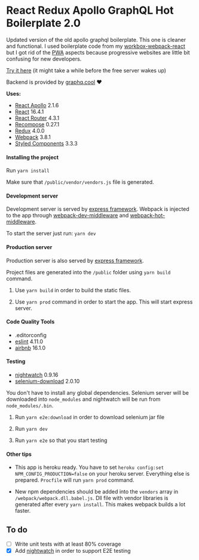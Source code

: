 # React Redux Apollo GraphQL Hot Boilerplate 2.0

Updated version of the old apollo graphql boilerplate. This one is cleaner and functional. I used boilerplate code from my [workbox-webpack-react](https://github.com/developer239/workbox-webpack-react) but I got rid of the [PWA](https://developers.google.com/web/progressive-web-apps/) aspects because progressive websites are little bit confusing for new developers.

[Try it here](https://react-redux-apollo-graphql.herokuapp.com/) (it might take a while before the free server wakes up)

Backend is provided by [graphq.cool](https://www.graph.cool/) :heart:

__Uses:__

 * [React Apollo](https://github.com/apollographql/react-apollo) 2.1.6
 * [React](https://github.com/facebook/react) 16.4.1
 * [React Router](https://github.com/ReactTraining/react-router) 4.3.1
 * [Recompose](https://github.com/acdlite/recompose) 0.27.1
 * [Redux](https://github.com/reactjs/redux) 4.0.0
 * [Webpack](https://github.com/webpack/webpack) 3.8.1
 * [Styled Components](https://github.com/styled-components/styled-components) 3.3.3

#### Installing the project
 
 Run
 ```yarn install```
 
 Make sure that `/public/vendor/vendors.js` file is generated.
 
 #### Development server
 
 Development server is served by [express framework](https://github.com/expressjs/express). Webpack is injected to the app through [webpack-dev-middleware](https://github.com/webpack/webpack-dev-middleware) and [webpack-hot-middleware](https://github.com/glenjamin/webpack-hot-middleware).
 
 To start the server just run: `yarn dev`
 
 #### Production server
  
 Production server is also served by [express framework](https://github.com/expressjs/express).
  
 Project files are generated into the `/public` folder using `yarn build` command.
 
 1) Use `yarn build` in order to build the static files.
 
 2) Use `yarn prod` command in order to start the app. This will start express server.
 
 #### Code Quality Tools
 
 * .editorconfig
 * [eslint](https://github.com/eslint/eslint) 4.11.0
 * [airbnb](https://www.npmjs.com/package/eslint-config-airbnb) 16.1.0
 
 #### Testing
 
 * [nightwatch](https://github.com/nightwatchjs/nightwatch) 0.9.16
 * [selenium-download](https://github.com/groupon/selenium-download) 2.0.10

  You don't have to install any global dependencies. Selenium server will be downloaded into `node_modules` and nightwatch will be run from `node_modules/.bin`.

  1) Run `yarn e2e:download` in order to download selenium jar file
  
  2) Run `yarn dev`
  
  3) Run `yarn e2e` so that you start testing

#### Other tips

* This app is heroku ready. You have to set `heroku config:set NPM_CONFIG_PRODUCTION=false` on your heroku server. Everything else is prepared. `Procfile` will run `yarn prod` command.

* New npm dependencies should be added into the `vendors` array in `/webpack/webpack.dll.babel.js`. Dll file with vendor libraries is generated after every `yarn install`. This makes webpack builds a lot faster.

## To do

- [ ] Write unit tests with at least 80% coverage
- [x] Add [nightwatch](https://github.com/nightwatchjs/nightwatch) in order to support E2E testing
